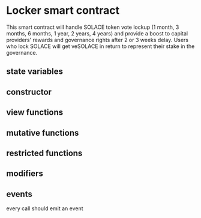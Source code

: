 # Locker smart contract
This smart contract will handle SOLACE token vote lockup (1 month, 3 months, 6 months, 1 year, 2 years, 4 years) and provide a boost to capital providers' rewards and governance rights after 2 or 3 weeks delay.
Users who lock SOLACE will get veSOLACE in return to represent their stake in the governance.

## state variables

## constructor

## view functions

## mutative functions

## restricted functions

## modifiers

## events
every call should emit an event